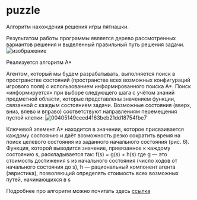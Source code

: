 # puzzle

Алгоритм нахождения решения игры пятнашки.

Результатом работы программы является дерево рассмотренных вариантов решения и выделенный правильный путь решения задачи. 
![изображение](https://user-images.githubusercontent.com/65676590/194096021-8d2d2fe1-a1ee-476d-ad77-9d2487d6862c.png)



Реализуется алгоритм A*

Агентом, который мы будем разрабатывать, выполняется поиск в пространстве состояний (пространстве всех возможных конфигураций игрового поля) с использованием информированного поиска A*. Поиск «информируется» при выборе следующего шага с учётом знаний предметной области, которые представлены значением функции, связанной с каждым состоянием задачи. Возможные состояния (вверх, вниз, влево и вправо) соответствуют направлениям перемещения пустой клетки:
![00405149ceed4163beb21dd18754fbe7](https://user-images.githubusercontent.com/65676590/194056352-535bb391-9349-4fac-ade0-090488acddb0.jpg)

Ключевой элемент A* находится в значении, которое присваивается каждому состоянию и даёт возможность резко сократить время на поиск целевого состояния из заданного начального состояния (рис. 6). Функция, которой выводится значение, привязанное к каждому состоянию s, раскладывается так:
f(s) = g(s) + h(s)
где g — это стоимость достижения s из начального состояния (число ходов от начального состояния до s), h — рациональный компонент агента (эвристика), позволяющий определять стоимость всех возможных путей, начинающихся в s

Подробнее про алгоритм можно почитать здесь
[ссылка](https://ru.wikipedia.org/wiki/A*)
